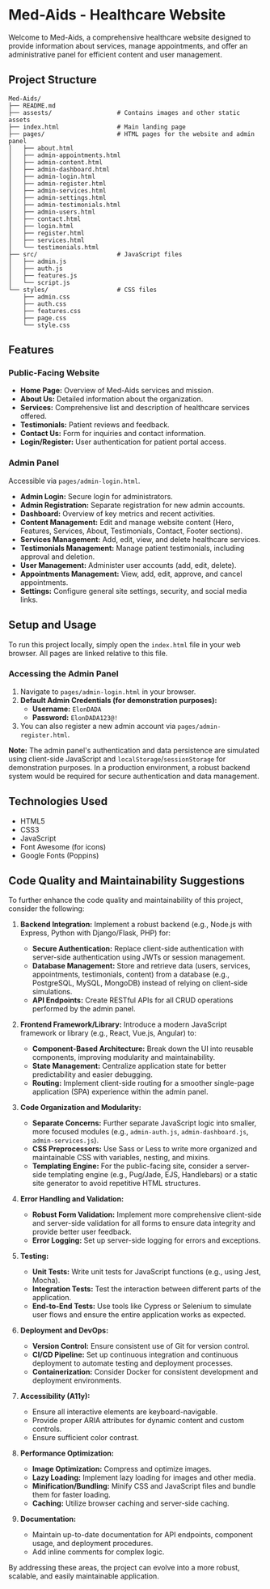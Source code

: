 # Med-Aids - Healthcare Website

Welcome to Med-Aids, a comprehensive healthcare website designed to provide information about services, manage appointments, and offer an administrative panel for efficient content and user management.

## Project Structure

```
Med-Aids/
├── README.md
├── assests/                  # Contains images and other static assets
├── index.html                # Main landing page
├── pages/                    # HTML pages for the website and admin panel
│   ├── about.html
│   ├── admin-appointments.html
│   ├── admin-content.html
│   ├── admin-dashboard.html
│   ├── admin-login.html
│   ├── admin-register.html
│   ├── admin-services.html
│   ├── admin-settings.html
│   ├── admin-testimonials.html
│   ├── admin-users.html
│   ├── contact.html
│   ├── login.html
│   ├── register.html
│   ├── services.html
│   └── testimonials.html
├── src/                      # JavaScript files
│   ├── admin.js
│   ├── auth.js
│   ├── features.js
│   └── script.js
└── styles/                   # CSS files
    ├── admin.css
    ├── auth.css
    ├── features.css
    ├── page.css
    └── style.css
```

## Features

### Public-Facing Website
- **Home Page:** Overview of Med-Aids services and mission.
- **About Us:** Detailed information about the organization.
- **Services:** Comprehensive list and description of healthcare services offered.
- **Testimonials:** Patient reviews and feedback.
- **Contact Us:** Form for inquiries and contact information.
- **Login/Register:** User authentication for patient portal access.

### Admin Panel
Accessible via `pages/admin-login.html`.
- **Admin Login:** Secure login for administrators.
- **Admin Registration:** Separate registration for new admin accounts.
- **Dashboard:** Overview of key metrics and recent activities.
- **Content Management:** Edit and manage website content (Hero, Features, Services, About, Testimonials, Contact, Footer sections).
- **Services Management:** Add, edit, view, and delete healthcare services.
- **Testimonials Management:** Manage patient testimonials, including approval and deletion.
- **User Management:** Administer user accounts (add, edit, delete).
- **Appointments Management:** View, add, edit, approve, and cancel appointments.
- **Settings:** Configure general site settings, security, and social media links.

## Setup and Usage

To run this project locally, simply open the `index.html` file in your web browser. All pages are linked relative to this file.

### Accessing the Admin Panel
1. Navigate to `pages/admin-login.html` in your browser.
2. **Default Admin Credentials (for demonstration purposes):**
   - **Username:** `ElonDADA`
   - **Password:** `ElonDADA123@!`
3. You can also register a new admin account via `pages/admin-register.html`.

**Note:** The admin panel's authentication and data persistence are simulated using client-side JavaScript and `localStorage`/`sessionStorage` for demonstration purposes. In a production environment, a robust backend system would be required for secure authentication and data management.

## Technologies Used
- HTML5
- CSS3
- JavaScript
- Font Awesome (for icons)
- Google Fonts (Poppins)
## Code Quality and Maintainability Suggestions 

To further enhance the code quality and maintainability of this project, consider the following:

1.  **Backend Integration:** Implement a robust backend (e.g., Node.js with Express, Python with Django/Flask, PHP) for:
    *   **Secure Authentication:** Replace client-side authentication with server-side authentication using JWTs or session management.
    *   **Database Management:** Store and retrieve data (users, services, appointments, testimonials, content) from a database (e.g., PostgreSQL, MySQL, MongoDB) instead of relying on client-side simulations.
    *   **API Endpoints:** Create RESTful APIs for all CRUD operations performed by the admin panel.

2.  **Frontend Framework/Library:** Introduce a modern JavaScript framework or library (e.g., React, Vue.js, Angular) to:
    *   **Component-Based Architecture:** Break down the UI into reusable components, improving modularity and maintainability.
    *   **State Management:** Centralize application state for better predictability and easier debugging.
    *   **Routing:** Implement client-side routing for a smoother single-page application (SPA) experience within the admin panel.

3.  **Code Organization and Modularity:**
    *   **Separate Concerns:** Further separate JavaScript logic into smaller, more focused modules (e.g., `admin-auth.js`, `admin-dashboard.js`, `admin-services.js`).
    *   **CSS Preprocessors:** Use Sass or Less to write more organized and maintainable CSS with variables, nesting, and mixins.
    *   **Templating Engine:** For the public-facing site, consider a server-side templating engine (e.g., Pug/Jade, EJS, Handlebars) or a static site generator to avoid repetitive HTML structures.

4.  **Error Handling and Validation:**
    *   **Robust Form Validation:** Implement more comprehensive client-side and server-side validation for all forms to ensure data integrity and provide better user feedback.
    *   **Error Logging:** Set up server-side logging for errors and exceptions.

5.  **Testing:**
    *   **Unit Tests:** Write unit tests for JavaScript functions (e.g., using Jest, Mocha).
    *   **Integration Tests:** Test the interaction between different parts of the application.
    *   **End-to-End Tests:** Use tools like Cypress or Selenium to simulate user flows and ensure the entire application works as expected.

6.  **Deployment and DevOps:**
    *   **Version Control:** Ensure consistent use of Git for version control.
    *   **CI/CD Pipeline:** Set up continuous integration and continuous deployment to automate testing and deployment processes.
    *   **Containerization:** Consider Docker for consistent development and deployment environments.

7.  **Accessibility (A11y):**
    *   Ensure all interactive elements are keyboard-navigable.
    *   Provide proper ARIA attributes for dynamic content and custom controls.
    *   Ensure sufficient color contrast.

8.  **Performance Optimization:**
    *   **Image Optimization:** Compress and optimize images.
    *   **Lazy Loading:** Implement lazy loading for images and other media.
    *   **Minification/Bundling:** Minify CSS and JavaScript files and bundle them for faster loading.
    *   **Caching:** Utilize browser caching and server-side caching.

9.  **Documentation:**
    *   Maintain up-to-date documentation for API endpoints, component usage, and deployment procedures.
    *   Add inline comments for complex logic.

By addressing these areas, the project can evolve into a more robust, scalable, and easily maintainable application.